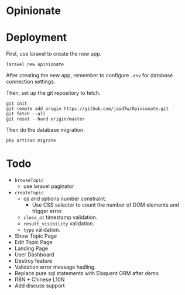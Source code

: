 # Opinionate

# Deployment
First, use laravel to create the new app.

```
laravel new opinionate
```

After creating the new app, remember to configure `.env` for database connection settings.

Then, set up the git repository to fetch.

```
git init
git remote add origin https://github.com/jaidTw/Opinionate.git
git fetch --all
git reset --hard origin/master
```

Then do the database migration.

```
php artisan migrate
```

# Todo
* `browseTopic`
    * use laravel paginator
* `createTopic`
    * qs and options number constraint.
        - Use CSS selector to count the number of DOM elements and trigger error.
    * `close_at` timestamp validation.
    * `result_visibility` validation.
    * `type` validation.
* Show Topic Page
* Edit Topic Page
* Landing Page
* User Dashboard
* Destroy feature
* Validation error message hadling.
* Replace pure sql statements with Eloquent ORM after demo
* I18N + Chinese L10N
* Add discuss support